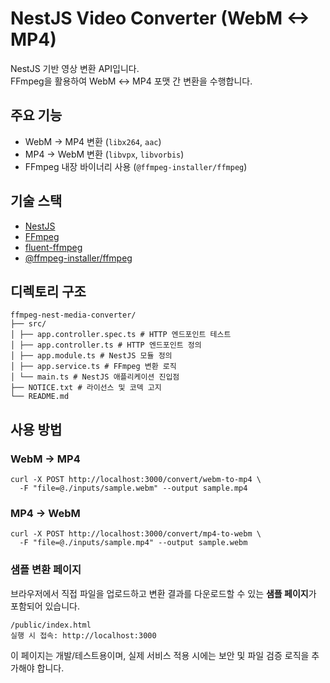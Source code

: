 # NestJS Video Converter (WebM <-> MP4)

NestJS 기반 영상 변환 API입니다.  
FFmpeg을 활용하여 WebM ↔ MP4 포맷 간 변환을 수행합니다.

## 주요 기능

- WebM → MP4 변환 (`libx264`, `aac`)
- MP4 → WebM 변환 (`libvpx`, `libvorbis`)
- FFmpeg 내장 바이너리 사용 (`@ffmpeg-installer/ffmpeg`)

## 기술 스택

- [NestJS](https://nestjs.com/)
- [FFmpeg](https://ffmpeg.org/)
- [fluent-ffmpeg](https://github.com/fluent-ffmpeg/node-fluent-ffmpeg)
- [@ffmpeg-installer/ffmpeg](https://github.com/eugeneware/ffmpeg-installer)

## 디렉토리 구조

```
ffmpeg-nest-media-converter/
├── src/
│ ├── app.controller.spec.ts # HTTP 엔드포인트 테스트
│ ├── app.controller.ts # HTTP 엔드포인트 정의
│ ├── app.module.ts # NestJS 모듈 정의
│ ├── app.service.ts # FFmpeg 변환 로직
│ └── main.ts # NestJS 애플리케이션 진입점
├── NOTICE.txt # 라이선스 및 코덱 고지
└── README.md
```

## 사용 방법

### WebM → MP4

```curl
curl -X POST http://localhost:3000/convert/webm-to-mp4 \
  -F "file=@./inputs/sample.webm" --output sample.mp4
```

### MP4 → WebM

```curl
curl -X POST http://localhost:3000/convert/mp4-to-webm \
  -F "file=@./inputs/sample.mp4" --output sample.webm
```

### 샘플 변환 페이지

브라우저에서 직접 파일을 업로드하고 변환 결과를 다운로드할 수 있는 **샘플 페이지**가 포함되어 있습니다.

```
/public/index.html
실행 시 접속: http://localhost:3000
```

이 페이지는 개발/테스트용이며, 실제 서비스 적용 시에는 보안 및 파일 검증 로직을 추가해야 합니다.
